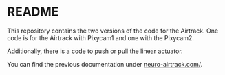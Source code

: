 # README

This repository contains the two versions of the code for the Airtrack.
One code is for the Airtrack with Pixycam1 and one with the Pixycam2.

Additionally, there is a code to push or pull the linear actuator.



You can find the previous documentation under [neuro-airtrack.com/](http://www.neuro-airtrack.com/).
